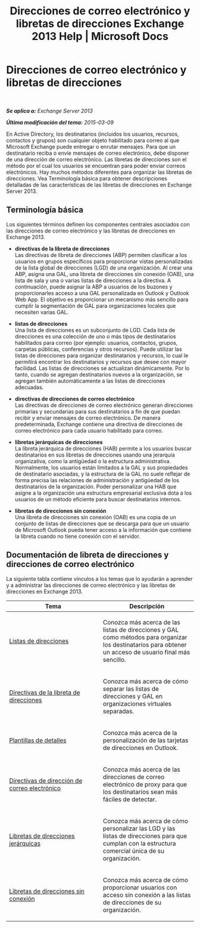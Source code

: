 ﻿---
title: 'Direcciones de correo electrónico y libretas de direcciones Exchange 2013 Help | Microsoft Docs'
TOCTitle: Direcciones de correo electrónico y libretas de direcciones
ms:assetid: b97d0f68-691a-42af-9a6c-4dcc37b28a42
ms:mtpsurl: https://technet.microsoft.com/es-es/library/JJ657488(v=EXCHG.150)
ms:contentKeyID: 49895866
ms.date: 04/23/2018
mtps_version: v=EXCHG.150
ms.translationtype: HT
---

# Direcciones de correo electrónico y libretas de direcciones

 

_**Se aplica a:** Exchange Server 2013_

_**Última modificación del tema:** 2015-03-09_

En Active Directory, los destinatarios (incluidos los usuarios, recursos, contactos y grupos) son cualquier objeto habilitado para correo al que Microsoft Exchange puede entregar o enrutar mensajes. Para que un destinatario reciba o envíe mensajes de correo electrónico, debe disponer de una dirección de correo electrónico. Las libretas de direcciones son el método por el cual los usuarios se encuentran para poder enviar correos electrónicos. Hay muchos métodos diferentes para organizar las libretas de direcciones. Vea Terminología básica para obtener descripciones detalladas de las características de las libretas de direcciones en Exchange Server 2013.

## Terminología básica

Los siguientes términos definen los componentes centrales asociados con las direcciones de correo electrónico y las libretas de direcciones en Exchange 2013.

  - **directivas de la libreta de direcciones**  
    Las directivas de libreta de direcciones (ABP) permiten clasificar a los usuarios en grupos específicos para proporcionar vistas personalizadas de la lista global de direcciones (LGD) de una organización. Al crear una ABP, asigna una GAL, una libreta de direcciones sin conexión (OAB), una lista de sala y una o varias listas de direcciones a la directiva. A continuación, puede asignar la ABP a usuarios de los buzones y proporcionarles acceso a una GAL personalizada en Outlook y Outlook Web App. El objetivo es proporcionar un mecanismo más sencillo para cumplir la segmentación de GAL para organizaciones locales que necesiten varias GAL.

<!-- end list -->

  - **listas de direcciones**  
    Una lista de direcciones es un subconjunto de LGD. Cada lista de direcciones es una colección de uno o más tipos de destinatarios habilitados para correo (por ejemplo: usuarios, contactos, grupos, carpetas públicas, conferencias y otros recursos). Puede utilizar las listas de direcciones para organizar destinatarios y recursos, lo cual le permitirá encontrar los destinatarios y recursos que desee con mayor facilidad. Las listas de direcciones se actualizan dinámicamente. Por lo tanto, cuando se agregan destinatarios nuevos a la organización, se agregan también automáticamente a las listas de direcciones adecuadas.

<!-- end list -->

  - **directivas de direcciones de correo electrónico**  
    Las directivas de direcciones de correo electrónico generan direcciones primarias y secundarias para sus destinatarios a fin de que puedan recibir y enviar mensajes de correo electrónico. De manera predeterminada, Exchange contiene una directiva de direcciones de correo electrónico para cada usuario habilitado para correo.

<!-- end list -->

  - **libretas jerárquicas de direcciones**  
    La libreta jerárquica de direcciones (HAB) permite a los usuarios buscar destinatarios en sus libretas de direcciones usando una jerarquía organizativa, como la antigüedad o la estructura administrativa. Normalmente, los usuarios están limitados a la GAL y sus propiedades de destinatario asociadas, y la estructura de la GAL no suele reflejar de forma precisa las relaciones de administración y antigüedad de los destinatarios de la organización. Poder personalizar una HAB que asigne a la organización una estructura empresarial exclusiva dota a los usuarios de un método eficiente para buscar destinatarios internos.

<!-- end list -->

  - **libretas de direcciones sin conexión**  
    Una libreta de direcciones sin conexión (OAB) es una copia de un conjunto de listas de direcciones que se descarga para que un usuario de Microsoft Outlook pueda tener acceso a la información que contiene la libreta cuando no tiene conexión con el servidor.

## Documentación de libreta de direcciones y direcciones de correo electrónico

La siguiente tabla contiene vínculos a los temas que lo ayudarán a aprender y a administrar las direcciones de correo electrónico y las libretas de direcciones en Exchange 2013.


<table>
<colgroup>
<col style="width: 50%" />
<col style="width: 50%" />
</colgroup>
<thead>
<tr class="header">
<th>Tema</th>
<th>Descripción</th>
</tr>
</thead>
<tbody>
<tr class="odd">
<td><p><a href="address-lists-exchange-2013-help.md">Listas de direcciones</a></p></td>
<td><p>Conozca más acerca de las listas de direcciones y GAL como métodos para organizar los destinatarios para obtener un acceso de usuario final más sencillo.</p></td>
</tr>
<tr class="even">
<td><p><a href="address-book-policies-exchange-2013-help.md">Directivas de la libreta de direcciones</a></p></td>
<td><p>Conozca más acerca de cómo separar las listas de direcciones y GAL en organizaciones virtuales separadas.</p></td>
</tr>
<tr class="odd">
<td><p><a href="details-templates-exchange-2013-help.md">Plantillas de detalles</a></p></td>
<td><p>Conozca más acerca de la personalización de las tarjetas de direcciones en Outlook.</p></td>
</tr>
<tr class="even">
<td><p><a href="email-address-policies-exchange-2013-help.md">Directivas de dirección de correo electrónico</a></p></td>
<td><p>Conozca más acerca de las direcciones de correo electrónico de proxy para que los destinatarios sean más fáciles de detectar.</p></td>
</tr>
<tr class="odd">
<td><p><a href="hierarchical-address-books-exchange-2013-help.md">Libretas de direcciones jerárquicas</a></p></td>
<td><p>Conozca más acerca de cómo personalizar las LGD y las listas de direcciones para que cumplan con la estructura comercial única de su organización.</p></td>
</tr>
<tr class="even">
<td><p><a href="offline-address-books-exchange-2013-help.md">Libretas de direcciones sin conexión</a></p></td>
<td><p>Conozca más acerca de cómo proporcionar usuarios con acceso sin conexión a las listas de direcciones de su organización.</p></td>
</tr>
</tbody>
</table>

